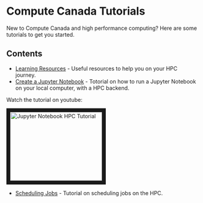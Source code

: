 # Compute Canada Tutorials
New to Compute Canada and high performance computing? Here are some tutorials to get you started.



## Contents


   * [Learning Resources](01-learning-resources/01-resources.md) - Useful resources to help you on your HPC journey.
   * [Create a Jupyter Notebook](02-create-notebooks/02-notebook-setup.md) - Totorial on how to run a Jupyter Notebook on your local computer, with a HPC backend.

   Watch the tutorial on youtube:

<a href="https://youtu.be/K8wuaIKW6aU
" target="_blank"><img src="http://img.youtube.com/vi/K8wuaIKW6aU/0.jpg" 
alt="Jupyter Notebook HPC Tutorial" width="240" height="180" border="10" /></a>

   * [Scheduling Jobs](03-scheduling-jobs/03-scheduling-jobs.md) - Tutorial on scheduling jobs on the HPC. 
